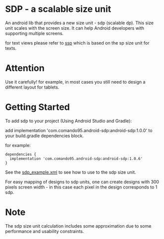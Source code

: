 # SDP - a scalable size unit
An android lib that provides a new size unit - sdp (scalable dp). This size unit scales with the screen size. It can help Android developers with supporting multiple screens.

for text views please refer to [ssp](https://github.com/comando95/android-sdp) which is based on the sp size unit for texts. 

# Attention
Use it carefully! for example, in most cases you still need to design a different layout for tablets.


# Getting Started

To add sdp to your project (Using Android Studio and Gradle): 

  add implementation 'com.comando95.android-sdp:android-sdp:1.0.0' to your build.gradle dependencies block.
  
  for example:
  
  ```
  dependencies {
    implementation 'com.comando95.android-sdp:android-sdp:1.0.6'
  }
  ```
See the [sdp_example.xml](https://github.com/comando95/android-sdp/blob/master/android-sdp/src/main/res/layout/sdp_example.xml) to see how to use to the sdp size unit.

For easy mapping of designs to sdp units, one can create designs with 300 pixels screen width - in this case each pixel in the design corresponds to 1 sdp.

# Note
The sdp size unit calculation includes some approximation due to some performance and usability constraints.
